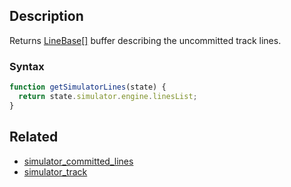 ## Description

Returns [LineBase[]](https://github.com/Malizma333/line-rider-web-docs/blob/main/External/templates.js#L141-L158) buffer describing the uncommitted track lines.

### Syntax

```js
function getSimulatorLines(state) {
  return state.simulator.engine.linesList;
}
```

## Related

- [simulator_committed_lines](./simulator_committed_lines.md)
- [simulator_track](./simulator_track.md)
